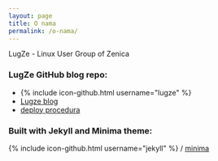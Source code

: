 ```yaml
---
layout: page
title: O nama
permalink: /o-nama/
---
```


LugZe - Linux User Group of Zenica

### LugZe GitHub blog repo:
* {% include icon-github.html username="lugze" %}
* [Lugze blog](https://github.com/lugze/blog)
* [deploy procedura](https://github.com/lugze/deploy)

### Built with Jekyll and Minima theme:
{% include icon-github.html username="jekyll" %} /
[minima](https://github.com/jekyll/minima)	
